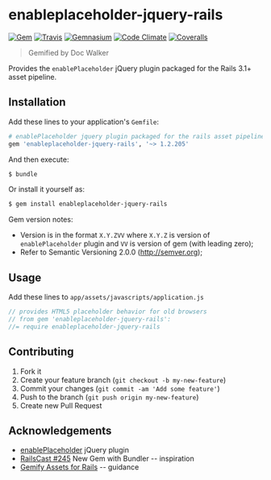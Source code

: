 # enableplaceholder-jquery-rails
[![Gem](http://img.shields.io/gem/v/enableplaceholder-jquery-rails.svg?style=flat)][gem]
[![Travis](https://img.shields.io/travis/jhx/gem-enableplaceholder-jquery-rails.svg?style=flat)][travis]
[![Gemnasium](http://img.shields.io/gemnasium/jhx/gem-enableplaceholder-jquery-rails.svg?style=flat)][gemnasium]
[![Code Climate](http://img.shields.io/codeclimate/github/jhx/gem-enableplaceholder-jquery-rails.svg?style=flat)][code climate]
[![Coveralls](http://img.shields.io/coveralls/jhx/gem-enableplaceholder-jquery-rails.svg?style=flat)][coveralls]

[gem]:          https://rubygems.org/gems/enableplaceholder-jquery-rails
[travis]:       https://travis-ci.org/jhx/gem-enableplaceholder-jquery-rails
[gemnasium]:    https://gemnasium.com/jhx/gem-enableplaceholder-jquery-rails
[code climate]: https://codeclimate.com/github/jhx/gem-enableplaceholder-jquery-rails
[coveralls]:    https://coveralls.io/r/jhx/gem-enableplaceholder-jquery-rails

> Gemified by Doc Walker

Provides the `enablePlaceholder` jQuery plugin packaged for the Rails 3.1+ asset pipeline.

## Installation

Add these lines to your application's `Gemfile`:

```rb
# enablePlaceholder jquery plugin packaged for the rails asset pipeline
gem 'enableplaceholder-jquery-rails', '~> 1.2.205'
```

And then execute:

```sh
$ bundle
```

Or install it yourself as:

```sh
$ gem install enableplaceholder-jquery-rails
```

Gem version notes:

  - Version is in the format `X.Y.ZVV` where `X.Y.Z` is version of `enablePlaceholder` plugin and `VV` is version of gem (with leading zero);
  - Refer to Semantic Versioning 2.0.0 (http://semver.org);

## Usage

Add these lines to `app/assets/javascripts/application.js`

```js
// provides HTML5 placeholder behavior for old browsers
// from gem 'enableplaceholder-jquery-rails':
//= require enableplaceholder-jquery-rails
```

## Contributing

1. Fork it
2. Create your feature branch (`git checkout -b my-new-feature`)
3. Commit your changes (`git commit -am 'Add some feature'`)
4. Push to the branch (`git push origin my-new-feature`)
5. Create new Pull Request

## Acknowledgements

- [enablePlaceholder](https://github.com/marioizquierdo/enablePlaceholder) jQuery plugin
- [RailsCast #245](http://railscasts.com/episodes/245-new-gem-with-bundler) New Gem with Bundler -- inspiration
- [Gemify Assets for Rails](http://prioritized.net/blog/gemify-assets-for-rails/) -- guidance
